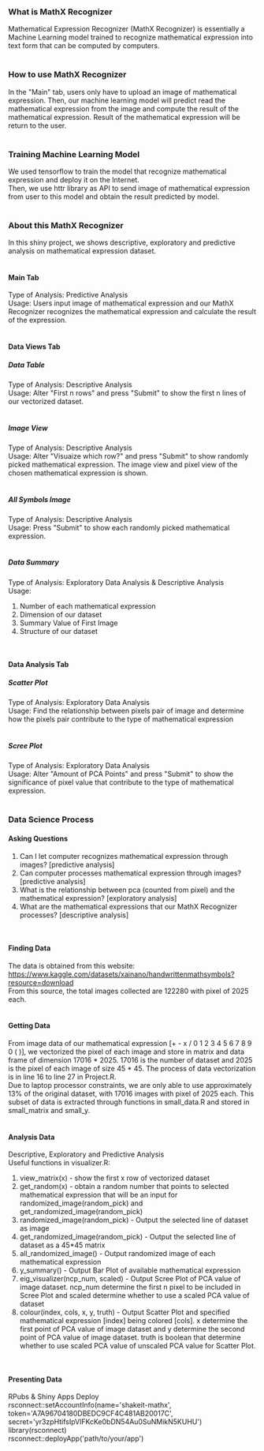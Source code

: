 ### **What is MathX Recognizer**
Mathematical Expression Recognizer (MathX Recognizer) is essentially a Machine Learning model trained to recognize mathematical expression into text form that can be computed by computers.  
<br />

### **How to use MathX Recognizer**
In the "Main" tab, users only have to upload an image of mathematical expression. Then, our machine learning model will predict read the mathematical expression from the image and compute the result of the mathematical expression. Result of the mathematical expression will be return to the user.    
<br /> 


### **Training Machine Learning Model**
We used tensorflow to train the model that recognize mathematical expression and deploy it on the Internet.  
Then, we use httr library as API to send image of mathematical expression from user to this model and obtain the result predicted by model.  
<br />

### **About this MathX Recognizer**
In this shiny project, we shows descriptive, exploratory and predictive analysis on mathematical expression dataset.  
<br />

#### **Main Tab**
Type of Analysis: Predictive Analysis  <br />
Usage: Users input image of mathematical expression and our MathX Recognizer recognizes the mathematical expression and calculate the result of the expression.      
<br />

#### **Data Views Tab**
##### **Data Table**
Type of Analysis: Descriptive Analysis  <br />
Usage: Alter "First n rows" and press "Submit" to show the first n lines of our vectorized dataset.    
<br />

##### **Image View**
Type of Analysis: Descriptive Analysis  <br />
Usage: Alter "Visuaize which row?" and press "Submit" to show randomly picked mathematical expression. The image view and pixel view of the chosen mathematical expression is shown.    
<br />

##### **All Symbols Image**
Type of Analysis: Descriptive Analysis  <br />
Usage: Press "Submit" to show each randomly picked mathematical expression.    
<br />

##### **Data Summary**
Type of Analysis: Exploratory Data Analysis & Descriptive Analysis  <br />
Usage:   <br />
1) Number of each mathematical expression  <br />
2) Dimension of our dataset  <br />
3) Summary Value of First Image  <br />
4) Structure of our dataset    
<br />

#### **Data Analysis Tab**
##### **Scatter Plot**
Type of Analysis: Exploratory Data Analysis  <br />
Usage: Find the relationship between pixels pair of image and determine how the pixels pair contribute to the type of mathematical expression    
<br />

##### **Scree Plot**
Type of Analysis: Exploratory Data Analysis  <br />
Usage: Alter "Amount of PCA Points" and press "Submit" to show the significance of pixel value that contribute to the type of mathematical expression.  
<br />
 


### **Data Science Process**
#### **Asking Questions**
1) Can I let computer recognizes mathematical expression through images? [predictive analysis]  <br />
2) Can computer processes mathematical expression through images? [predictive analysis]  <br />
3) What is the relationship between pca (counted from pixel) and the mathematical expression? [exploratory analysis]  <br />
4) What are the mathematical expressions that our MathX Recognizer processes? [descriptive analysis]    
<br />

#### **Finding Data**
The data is obtained from this website: https://www.kaggle.com/datasets/xainano/handwrittenmathsymbols?resource=download  
From this source, the total images collected are 122280 with pixel of 2025 each.  
<br />


#### **Getting Data**
From image data of our mathematical expression [+ - x / 0 1 2 3 4 5 6 7 8 9 0 ( )], we vectorized the pixel of each image and store in matrix and data frame of dimension 17016 * 2025. 17016 is the number of dataset and 2025 is the pixel of each image of size 45 * 45. The process of data vectorization is in line 16 to line 27 in Project.R.      
Due to laptop processor constraints, we are only able to use approximately 13% of the original dataset, with 17016 images with pixel of 2025 each. This subset of data is extracted through functions in small_data.R and stored in small_matrix and small_y.  
<br />  

#### **Analysis Data**
Descriptive, Exploratory and Predictive Analysis    
Useful functions in visualizer.R:  
1) view_matrix(x) - show the first x row of vectorized dataset  
2) get_random(x)  - obtain a random number that points to selected mathematical expression that will be an input for randomized_image(random_pick) and get_randomized_image(random_pick)  
3) randomized_image(random_pick) - Output the selected line of dataset as image  
4) get_randomized_image(random_pick) - Output the selected line of dataset as a 45*45 matrix    
5) all_randomized_image() - Output randomized image of each mathematical expression    
6) y_summary() - Output Bar Plot of available mathematical expression  
7) eig_visualizer(ncp_num, scaled) - Output Scree Plot of PCA value of image dataset. ncp_num determine the first n pixel to be included in Scree Plot and scaled determine whether to use a scaled PCA value of dataset  
8) colour(index, cols, x, y, truth) - Output Scatter Plot and specified mathematical expression [index] being colored [cols]. x determine the first point of PCA value of image dataset and y determine the second point of PCA value of image dataset. truth is boolean that determine whether to use scaled PCA value of unscaled PCA value for Scatter Plot.  


<br />

#### **Presenting Data**
RPubs & Shiny Apps Deploy   
rsconnect::setAccountInfo(name='shakeit-mathx', token='A7A96704180DBEDC9CF4C481AB20017C', secret='yr3zpHtifsIpVlFKcKe0bDN54Au0SuNMikN5KUHU')  
library(rsconnect)  
rsconnect::deployApp('path/to/your/app')  
<br />




